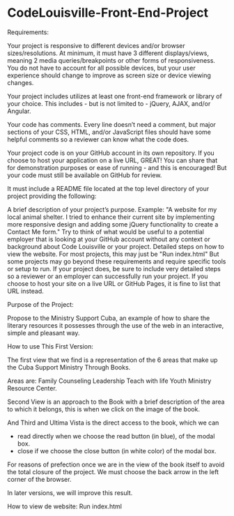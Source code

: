 ﻿# CodeLouisville-Front-End-Project
Requirements:

Your project is responsive to different devices and/or browser sizes/resolutions. At minimum, it must have 3 different displays/views, meaning 2 media queries/breakpoints or other forms of responsiveness. You do not have to account for all possible devices, but your user experience should change to improve as screen size or device viewing changes.

Your project includes utilizes at least one front-end framework or library of your choice. This includes - but is not limited to - jQuery, AJAX, and/or Angular.

Your code has comments. Every line doesn’t need a comment, but major sections of your CSS, HTML, and/or JavaScript files should have some helpful comments so a reviewer can know what the code does.

Your project code is on your GitHub account in its own repository. If you choose to host your application on a live URL, GREAT! You can share that for demonstration purposes or ease of running - and this is encouraged! But your code must still be available on GitHub for review.

It must include a README file located at the top level directory of your project providing the following:

A brief description of your project’s purpose. Example: "A website for my local animal shelter. I tried to enhance their current site by implementing more responsive design and adding some jQuery functionality to create a Contact Me form." Try to think of what would be useful to a potential employer that is looking at your GitHub account without any context or background about Code Louisville or your project.
Detailed steps on how to view the website. For most projects, this may just be "Run index.html" But some projects may go beyond these requirements and require specific tools or setup to run. If your project does, be sure to include very detailed steps so a reviewer or an employer can successfully run your project. If you choose to host your site on a live URL or GitHub Pages, it is fine to list that URL instead.

Purpose of the Project:


Propose to the Ministry Support Cuba, an example of how to share the literary resources it possesses through the use of the web in an interactive, simple and pleasant way.

How to use This First Version:

The first view that we find is a representation of the 6 areas that make up the Cuba Support Ministry
Through Books.

Areas are:
Family
Counseling
Leadership
Teach with life
Youth Ministry
Resource Center.

Second View is an approach to the Book with a brief description of the area to which it belongs, this is when we click on the image of the book.

And Third and Ultima Vista is the direct access to the book, which we can
- read directly when we choose the read button (in blue), of the modal box.
- close if we choose the close button (in white color) of the modal box.

For reasons of prefection once we are in the view of the book itself to avoid the total closure of the project. We must choose the back arrow in the left corner of the browser.

In later versions, we will improve this result.

How to view de website:
Run index.html
